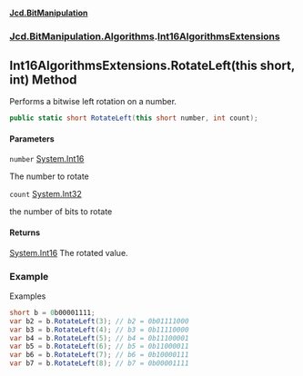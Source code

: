 #### [Jcd.BitManipulation](index.md 'index')

### [Jcd.BitManipulation.Algorithms](Jcd.BitManipulation.Algorithms.md 'Jcd.BitManipulation.Algorithms').[Int16AlgorithmsExtensions](Jcd.BitManipulation.Algorithms.Int16AlgorithmsExtensions.md 'Jcd.BitManipulation.Algorithms.Int16AlgorithmsExtensions')

## Int16AlgorithmsExtensions.RotateLeft(this short, int) Method

Performs a bitwise left rotation on a number.

```csharp
public static short RotateLeft(this short number, int count);
```

#### Parameters

<a name='Jcd.BitManipulation.Algorithms.Int16AlgorithmsExtensions.RotateLeft(thisshort,int).number'></a>

`number` [System.Int16](https://docs.microsoft.com/en-us/dotnet/api/System.Int16 'System.Int16')

The number to rotate

<a name='Jcd.BitManipulation.Algorithms.Int16AlgorithmsExtensions.RotateLeft(thisshort,int).count'></a>

`count` [System.Int32](https://docs.microsoft.com/en-us/dotnet/api/System.Int32 'System.Int32')

the number of bits to rotate

#### Returns

[System.Int16](https://docs.microsoft.com/en-us/dotnet/api/System.Int16 'System.Int16')
The rotated value.

### Example

Examples

```csharp
short b = 0b00001111;
var b2 = b.RotateLeft(3); // b2 = 0b01111000
var b3 = b.RotateLeft(4); // b3 = 0b11110000
var b4 = b.RotateLeft(5); // b4 = 0b11100001
var b5 = b.RotateLeft(6); // b5 = 0b11000011
var b6 = b.RotateLeft(7); // b6 = 0b10000111
var b7 = b.RotateLeft(8); // b7 = 0b00001111
```